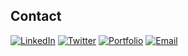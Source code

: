 ## Contact 
[![LinkedIn](https://img.shields.io/badge/LinkedIn-%230077B5.svg?style=flat&logo=linkedin&logoColor=white)](https://www.linkedin.com/in/ola-ogunsanya/)
[![Twitter](https://img.shields.io/badge/Twitter-%231DA1F2.svg?style=flat&logo=twitter&logoColor=white)](https://x.com/home)
[![Portfolio](https://img.shields.io/badge/Portfolio-%23000000.svg?style=flat&logo=firefox&logoColor=white)](https://ola.com)
[![Email](https://img.shields.io/badge/Email-D14836?style=flat&logo=gmail&logoColor=white)](mailto:olamideogunsanya@outlook.com)

